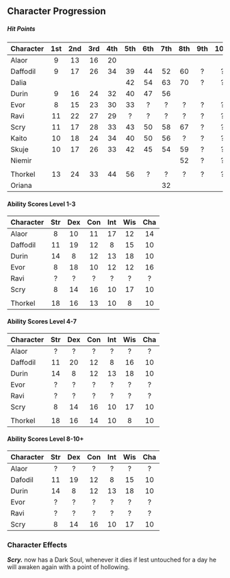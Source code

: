 ## Character Progression

##### Hit Points
| Character | 1st | 2nd | 3rd | 4th | 5th | 6th | 7th | 8th | 9th | 10th |
|:----------|:---:|:---:|:---:|:---:|:---:|:---:|:---:|:---:|:---:|:----:|
| Alaor     | 9   | 13  | 16  | 20  |     |     |     |     |     |      |
| Daffodil  | 9   | 17  | 26  | 34  | 39  | 44  | 52  | 60  |  ?  |  ?   |
| Dalia     |     |     |     |     | 42  | 54  | 63  | 70  |  ?  |  ?   |
| Durin     | 9   | 16  | 24  | 32  | 40  | 47  | 56  |     |     |      |
| Evor      | 8   | 15  | 23  | 30  | 33  |  ?  |  ?  |  ?  |  ?  |  ?   |
| Ravi      | 11  | 22  | 27  | 29  |  ?  |  ?  |  ?  |  ?  |  ?  |  ?   |
| Scry      | 11  | 17  | 28  | 33  | 43  | 50  | 58  | 67  |  ?  |  ?   |
| Kaito     | 10  | 18  | 24  | 34  | 40  | 50  | 56  |  ?  |  ?  |  ?   |
| Skuje     | 10  | 17  | 26  | 33  | 42  | 45  | 54  | 59  |  ?  |  ?   |
| Niemir    |     |     |     |     |     |     |     | 52  |  ?  |  ?   |
|           |     |     |     |     |     |     |     |     |     |      |
| Thorkel   | 13  | 24  | 33  | 44  | 56  |  ?  |  ?  |  ?  |  ?  |  ?   |
| Oriana    |     |     |     |     |     |     | 32  |


#### Ability Scores Level 1-3
| Character | Str | Dex | Con | Int | Wis | Cha |
|:----------|:---:|:---:|:---:|:---:|:---:|:---:|
| Alaor     |  8  | 10  | 11  | 17  | 12  | 14  |
| Daffodil  | 11  | 19  | 12  | 8   | 15  | 10  |
| Durin     | 14  |  8  | 12  | 13  | 18  | 10  |
| Evor      |  8  | 18  | 10  | 12  | 12  | 16  |
| Ravi      |  ?  |  ?  |  ?  |  ?  |  ?  |  ?  |
| Scry      |  8  | 14  | 16  | 10  | 17  | 10  |
|           |     |     |     |     |     |     |
| Thorkel   |  18 | 16  | 13  | 10  |  8  | 10  |


#### Ability Scores Level 4-7
| Character | Str | Dex | Con | Int | Wis | Cha |
|:----------|:---:|:---:|:---:|:---:|:---:|:---:|
| Alaor     |  ?  |  ?  |  ?  |  ?  |  ?  |  ?  |
| Daffodil  | 11  | 20  | 12  | 8   | 16  | 10  |
| Durin     | 14  |  8  | 12  | 13  | 18  | 10  |
| Evor      |  ?  |  ?  |  ?  |  ?  |  ?  |  ?  |
| Ravi      |  ?  |  ?  |  ?  |  ?  |  ?  |  ?  |
| Scry      | 8   | 14  | 16  | 10  | 17  | 10  |
|           |     |     |     |     |     |     |
| Thorkel   |  18 | 16  | 14  | 10  |  8  | 10  |


#### Ability Scores Level 8-10+
| Character | Str | Dex | Con | Int | Wis | Cha |
|:----------|:---:|:---:|:---:|:---:|:---:|:---:|
| Alaor     |  ?  |  ?  |  ?  |  ?  |  ?  |  ?  |
| Dafodil   | 11  | 19  | 12  | 8   | 15  | 10  |
| Durin     | 14  |  8  | 12  | 13  | 18  | 10  |
| Evor      |  ?  |  ?  |  ?  |  ?  |  ?  |  ?  |
| Ravi      |  ?  |  ?  |  ?  |  ?  |  ?  |  ?  |
| Scry      | 8   | 14  | 16  | 10  | 17  | 10  |


### Character Effects

***Scry.*** now has a Dark Soul, whenever it dies if lest untouched for a day he will awaken again with a point of hollowing.